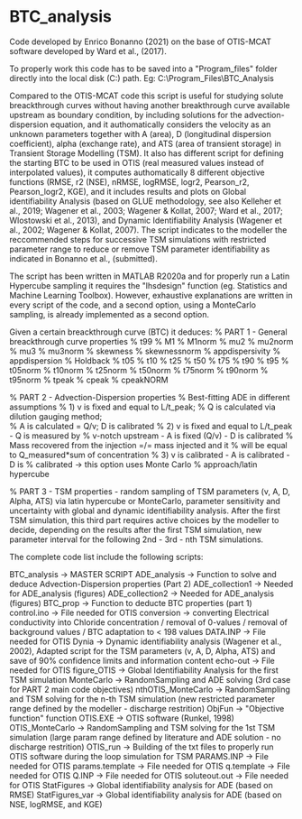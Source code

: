 # BTC_analysis
Code developed by Enrico Bonanno (2021) on the base of OTIS-MCAT software developed by Ward et al., (2017).

To properly work this code has to be saved into a "Program_files" folder directly into the local disk (C:) path.
Eg: C:\Program_Files\BTC_Analysis

Compared to the OTIS-MCAT code this script is useful for studying solute breackthrough curves without having another 
breakthrough curve available upstream as boundary condition, by including solutions for the advection-dispersion equation, and
it authomatically considers the velocity as an unknown parameters together with A (area), D (longitudinal dispersion coefficient),
alpha (exchange rate), and ATS (area of transient storage) in Transient Storage Modelling (TSM). It also has different script for defining the starting BTC to be used in OTIS 
(real measured values instead of interpolated values), it computes authomatically 8 different objective functions (RMSE, r2 (NSE), nRMSE,
logRMSE, logr2, Pearson_r2, Pearson_logr2, KGE), and it includes results and plots on Global identifiability Analysis (based on GLUE methodology,
see also Kelleher et al., 2019; Wagener et al., 2003; Wagener & Kollat, 2007; Ward et al., 2017; Wlostowski et al., 2013),
and Dynamic Identifiability Analysis (Wagener et al., 2002; Wagener & Kollat, 2007). The script indicates to the modeller the reccommended steps 
for successive TSM simulations with restricted parameter range to reduce or remove TSM parameter identifiability as indicated in Bonanno et al., (submitted).

The script has been written in MATLAB R2020a and for properly run a Latin Hypercube sampling it requires the "lhsdesign" function 
(eg. Statistics and Machine Learning Toolbox). However, exhaustive explanations are written in every script of the code, and a second 
option, using a MonteCarlo sampling, is already implemented as a second option.

Given a certain breackthrough curve (BTC) it deduces:
% PART 1 - General breackthrough curve properties
                % t99 % M1 % M1norm % mu2 % mu2norm % mu3 % mu3norm % skewness
                % skewnessnorm  % appdispersivity % appdispersion % Holdback % t05 
                % t10 % t25 % t50 % t75 % t90 % t95 % t05norm % t10norm % t25norm
                % t50norm % t75norm % t90norm % t95norm % tpeak % cpeak % cpeakNORM
                
% PART 2 - Advection-Dispersion properties
                % Best-fitting ADE in different assumptions
                %     1) v is fixed and equal to L/t_peak; 
                %     Q is calculated via dilution gauging method;  
                %     A is calculated = Q/v;  D is calibrated
                %     2) v is fixed and equal to L/t_peak - Q is measured by
                %     v-notch upstream - A is fixed (Q/v) - D is calibrated
                %     Mass recovered from the injection =/= mass injected and it 
                %     will be equal to Q_measured*sum of concentration
                %     3) v is calibrated - A is calibrated - D is
                %     calibrated -> this option uses Monte Carlo
                %     approach/latin hypercube 

% PART 3 - TSM properties - random sampling of TSM parameters (v, A, D, Alpha, ATS) via latin hypercube or MonteCarlo, 
                parameter sensitivity and uncertainty with global and dynamic identifiability analysis. After the first TSM simulation, this third part
                requires active choices by the modeller to decide, depending on the results after the first TSM simulation,
                new parameter interval for the following 2nd - 3rd - nth TSM simulations. 

The complete code list include the following scripts:

BTC_analysis -> MASTER SCRIPT
ADE_analysis -> Function to solve and deduce Advection-Dispersion properties (Part 2)
ADE_collection1 -> Needed for ADE_analysis (figures)
ADE_collection2 -> Needed for ADE_analysis (figures)
BTC_prop -> Function to deducte BTC properties (part 1)
control.ino -> File needed for OTIS
conversion -> converting Electrical conductivity into Chloride concentration / removal of 0-values / removal of background values / BTC adaptation to < 198 values
DATA.INP -> File needed for OTIS
Dynia -> Dynamic identifiability analysis (Wagener et al., 2002), Adapted script for the TSM parameters (v, A, D, Alpha, ATS) and save of 90% confidence limits and information content
echo-out -> File needed for OTIS
figure_OTIS -> Global Identifiability Analysis for the first TSM simulation
MonteCarlo -> RandomSampling and ADE solving (3rd case for PART 2 main code objectives)
nthOTIS_MonteCarlo -> RandomSampling and TSM solving for the n-th TSM simulation (new restricted parameter range defined by the modeller - discharge restrition) 
ObjFun -> "Objective function" function
OTIS.EXE -> OTIS software (Runkel, 1998)
OTIS_MonteCarlo -> RandomSampling and TSM solving for the 1st TSM simulation (large param range defined by literature and ADE solution - no discharge restrition) 
OTIS_run -> Building of the txt files to properly run OTIS software during the loop simulation for TSM
PARAMS.INP -> File needed for OTIS
params.template -> File needed for OTIS
q.template -> File needed for OTIS
Q.INP -> File needed for OTIS
soluteout.out -> File needed for OTIS
StatFigures -> Global identifiability analysis for ADE (based on RMSE)
StatFigures_var -> Global identifiability analysis for ADE (based on NSE, logRMSE, and KGE)
